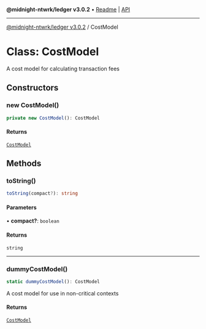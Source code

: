 **@midnight-ntwrk/ledger v3.0.2** • [Readme](../README.md) \| [API](../globals.md)

***

[@midnight-ntwrk/ledger v3.0.2](../README.md) / CostModel

# Class: CostModel

A cost model for calculating transaction fees

## Constructors

### new CostModel()

```ts
private new CostModel(): CostModel
```

#### Returns

[`CostModel`](CostModel.md)

## Methods

### toString()

```ts
toString(compact?): string
```

#### Parameters

• **compact?**: `boolean`

#### Returns

`string`

***

### dummyCostModel()

```ts
static dummyCostModel(): CostModel
```

A cost model for use in non-critical contexts

#### Returns

[`CostModel`](CostModel.md)
